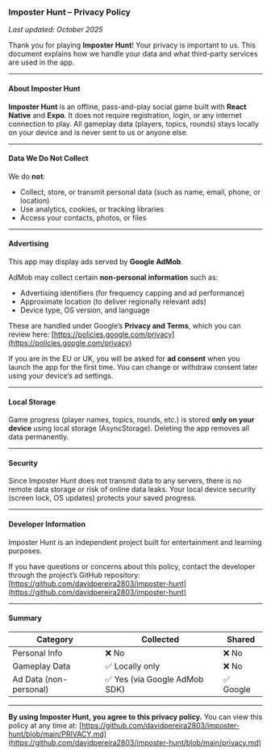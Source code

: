 ### Imposter Hunt – Privacy Policy

*Last updated: October 2025*

Thank you for playing **Imposter Hunt**!
Your privacy is important to us. This document explains how we handle your data and what third-party services are used in the app.

---

#### About Imposter Hunt

**Imposter Hunt** is an offline, pass-and-play social game built with **React Native** and **Expo**.
It does not require registration, login, or any internet connection to play.
All gameplay data (players, topics, rounds) stays locally on your device and is never sent to us or anyone else.

---

#### Data We Do Not Collect

We do **not**:

* Collect, store, or transmit personal data (such as name, email, phone, or location)
* Use analytics, cookies, or tracking libraries
* Access your contacts, photos, or files

---

#### Advertising

This app may display ads served by **Google AdMob**.

AdMob may collect certain **non-personal information** such as:

* Advertising identifiers (for frequency capping and ad performance)
* Approximate location (to deliver regionally relevant ads)
* Device type, OS version, and language

These are handled under Google’s **Privacy and Terms**, which you can review here:
[https://policies.google.com/privacy](https://policies.google.com/privacy)

If you are in the EU or UK, you will be asked for **ad consent** when you launch the app for the first time.
You can change or withdraw consent later using your device’s ad settings.

---

#### Local Storage

Game progress (player names, topics, rounds, etc.) is stored **only on your device** using local storage (AsyncStorage).
Deleting the app removes all data permanently.

---

#### Security

Since Imposter Hunt does not transmit data to any servers, there is no remote data storage or risk of online data leaks.
Your local device security (screen lock, OS updates) protects your saved progress.

---

#### Developer Information

Imposter Hunt is an independent project built for entertainment and learning purposes.

If you have questions or concerns about this policy, contact the developer through the project’s GitHub repository:
[https://github.com/davidpereira2803/imposter-hunt](https://github.com/davidpereira2803/imposter-hunt)

---

#### Summary

| Category               | Collected                    | Shared   |
| ---------------------- | ---------------------------- | -------- |
| Personal Info          | ❌ No                         | ❌ No     |
| Gameplay Data          | ✅ Locally only               | ❌ No     |
| Ad Data (non-personal) | ✅ Yes (via Google AdMob SDK) | ✅ Google |

---

**By using Imposter Hunt, you agree to this privacy policy.**
You can view this policy at any time at:
[https://github.com/davidpereira2803/imposter-hunt/blob/main/PRIVACY.md](https://github.com/davidpereira2803/imposter-hunt/blob/main/privacy.md)
